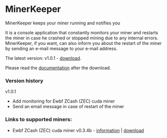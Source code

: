 # MinerKeeper
MinerKeeper keeps your miner running and notifies you

It is a console application that constantly monitors your miner and restarts the miner in case he crashed or stopped mining due to any internal errors.
MinerKeeper, if you want, can also inform you about the restart of the miner by sending an e-mail message to your e-mail address.

The latest version: v1.0.1 - [download](https://github.com/anmalkov/minerkeeper/releases/download/MinerKeeper.1.0.1.zip).

Please read the [documentation](https://github.com/anmalkov/minerkeeper/blob/master/help.md) after the download.

### Version history

v1.0.1
* Add monitoring for Ewbf ZCash (ZEC) cuda miner
* Send an email message in case of restart of the miner

### Links to supported miners:

* Ewbf ZCash (ZEC) cuda miner v0.3.4b - [information](https://github.com/nanopool/ewbf-miner) | [download](https://github.com/nanopool/ewbf-miner/releases/download/v0.3.4b/Zec.miner.0.3.4b.zip)
